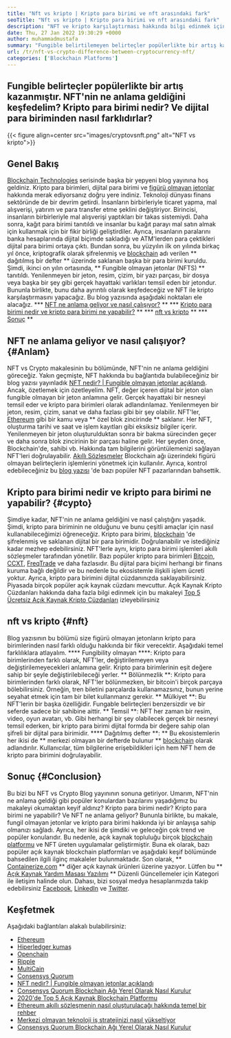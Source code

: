 ```yaml
---
title: "Nft vs kripto | Kripto para birimi ve nft arasındaki fark" 
seoTitle: "Nft vs kripto | Kripto para birimi ve nft arasındaki fark" 
description: "NFT ve kripto karşılaştırması hakkında bilgi edinmek için bu makaleyi izleyin. NFT'ler, kripto'nun şifreli bir dijital para biçimi olduğu gerçek yaşam nesnelerini temsil eder." 
date: Thu, 27 Jan 2022 19:30:29 +0000
author: muhammadmustafa
summary: "Fungible belirtilemeyen belirteçler popülerlikte bir artış kazanmıştır. NFT'nin ne anlama geldiğini keşfedelim? Kripto para birimi nedir? Ve dijital para biriminden nasıl farklıdırlar?" 
url: /tr/nft-vs-crypto-difference-between-cryptocurrency-nft/
categories: ['Blockchain Platforms']
---
```


## Fungible belirteçler popülerlikte bir artış kazanmıştır. NFT'nin ne anlama geldiğini keşfedelim? Kripto para birimi nedir? Ve dijital para biriminden nasıl farklıdırlar?

{{< figure align=center src="images/cryptovsnft.png" alt="NFT vs kripto">}}


## Genel Bakış
[Blockchain Technologies][1] serisinde başka bir yepyeni blog yayınına hoş geldiniz. Kripto para birimleri, dijital para birimi ve [figürü olmayan jetonlar][2] hakkında merak ediyorsanız doğru yere indiniz. Teknoloji dünyası finans sektöründe de bir devrim getirdi. İnsanların birbirleriyle ticaret yapma, mal alışverişi, yatırım ve para transfer etme şeklini değiştiriyor. Birincisi, insanların birbirleriyle mal alışverişi yaptıkları bir takas sistemiydi. Daha sonra, kağıt para birimi tanıtıldı ve insanlar bu kağıt parayı mal satın almak için kullanmak için bir fikir birliği geliştirdiler. Ayrıca, insanların paralarını banka hesaplarında dijital biçimde sakladığı ve ATM'lerden para çektikleri dijital para birimi ortaya çıktı.
Bundan sonra, bu yüzyılın ilk on yılında birkaç yıl önce, kriptografik olarak şifrelenmiş ve [blockchain][3] adı verilen ** dağıtılmış bir defter ** üzerinde saklanan başka bir para birimi kuruldu. Şimdi, ikinci on yılın ortasında, ** Fungible olmayan jetonlar (NFTS) ** tanıtıldı. Yenilenmeyen bir jeton, resim, çizim, bir yazı parçası, bir dosya veya başka bir şey gibi gerçek hayattaki varlıkları temsil eden bir jetondur. Bununla birlikte, bunu daha ayrıntılı olarak keşfedeceğiz ve NFT ile kripto karşılaştırmasını yapacağız. Bu blog yazısında aşağıdaki noktaları ele alacağız.
  *** [NFT ne anlama geliyor ve nasıl çalışıyor?][4] **
  *** [Kripto para birimi nedir ve kripto para birimi ne yapabilir?][5] **
  *** [nft vs kripto][6] **
  *** [Sonuç][7] **

## NFT ne anlama geliyor ve nasıl çalışıyor? {#Anlam}
NFT vs Crypto makalesinin bu bölümünde, NFT'nin ne anlama geldiğini göreceğiz. Yakın geçmişte, NFT hakkında bu bağlantıda bulabileceğiniz bir blog yazısı yayınladık [NFT nedir? | Fungible olmayan jetonlar açıklandı][2]. Ancak, özetlemek için özetleyelim. NFT, değer içeren dijital bir jeton olan fungible olmayan bir jeton anlamına gelir. Gerçek hayattaki bir nesneyi temsil eder ve kripto para birimleri olarak adlandırılamaz. Yenilenmeyen bir jeton, resim, çizim, sanat ve daha fazlası gibi bir şey olabilir. NFT'ler, [Ethereum][8] gibi bir kamu veya ** özel blok zincirinde ** saklanır. Her NFT, oluşturma tarihi ve saat ve işlem kayıtları gibi eksiksiz bilgiler içerir. Yenilenmeyen bir jeton oluşturulduktan sonra bir bakma sürecinden geçer ve daha sonra blok zincirinin bir parçası haline gelir.
Her şeyden önce, Blockchain'de, sahibi vb. Hakkında tam bilgilerini görüntülemenizi sağlayan NFT'leri doğrulayabilir. [Akıllı Sözleşmeler][9] Blockchain ağı üzerindeki figürü olmayan belirteçlerin işlemlerini yönetmek için kullanılır. Ayrıca, kontrol edebileceğiniz bu [blog yazısı][2] 'de bazı popüler NFT pazarlarından bahsettik.

## Kripto para birimi nedir ve kripto para birimi ne yapabilir? {#cypto}
Şimdiye kadar, NFT'nin ne anlama geldiğini ve nasıl çalıştığını yaşadık. Şimdi, kripto para biriminin ne olduğunu ve bunu çeşitli amaçlar için nasıl kullanabileceğimizi öğreneceğiz. Kripto para birimi, [blockchain][1] 'de şifrelenmiş ve saklanan dijital bir para birimidir. Doğrulanabilir ve istediğiniz kadar mezhep edebilirsiniz. NFT'lerle aynı, kripto para birimi işlemleri akıllı sözleşmeler tarafından yönetilir. Bazı popüler kripto para birimleri [Bitcoin][10], [CCXT][11], [FreqTrade][12] ve daha fazlasıdır.
Bu dijital para biçimi herhangi bir finans kuruma bağlı değildir ve bu nedenle bu ekosistemle ilişkili işlem ücreti yoktur. Ayrıca, kripto para birimini dijital cüzdanınızda saklayabilirsiniz. Piyasada birçok popüler açık kaynak cüzdanı mevcuttur. Açık Kaynak Kripto Cüzdanları hakkında daha fazla bilgi edinmek için bu makaleyi [Top 5 Ücretsiz Açık Kaynak Kripto Cüzdanları][13] izleyebilirsiniz

## nft vs kripto {#nft}
Blog yazısının bu bölümü size figürü olmayan jetonların kripto para birimlerinden nasıl farklı olduğu hakkında bir fikir verecektir. Aşağıdaki temel farklılıklara atlayalım.
**** Fungibility olmayan ****: Kripto para birimlerinden farklı olarak, NFT'ler, değiştirilemeyen veya değiştirilemeyecekleri anlamına gelir. Kripto para birimlerinin eşit değere sahip bir şeyle değiştirilebileceği yerler.
** Bölünmezlik **: Kripto para birimlerinden farklı olarak, NFT'ler bölünmezken, bir bitcoin'i birçok parçaya bölebilirsiniz. Örneğin, tren biletini parçalarda kullanamazsınız, bunun yerine seyahat etmek için tam bir bilet kullanmanız gerekir.
** Mülkiyet **: Bu NFT'lerin bir başka özelliğidir. Fungable belirteçleri benzersizdir ve bir seferde sadece bir sahibine aittir.
** Temsil **: NFT her zaman bir resim, video, oyun avatarı, vb. Gibi herhangi bir şey olabilecek gerçek bir nesneyi temsil ederken, bir kripto para birimi dijital formda bir değere sahip olan şifreli bir dijital para birimidir.
**** Dağıtılmış defter **: ** Bu ekosistemlerin her ikisi de ** merkezi olmayan bir defterde bulunur ** [blockchain][1] olarak adlandırılır. Kullanıcılar, tüm bilgilerine erişebildikleri için hem NFT hem de kripto para birimini doğrulayabilir.

## Sonuç {#Conclusion}
Bu bizi bu NFT vs Crypto Blog yayınının sonuna getiriyor. Umarım, NFT'nin ne anlama geldiği gibi popüler konulardan bazılarını yaşadığımız bu makaleyi okumaktan keyif aldınız? Kripto para birimi nedir? Kripto para birimi ne yapabilir? Ve NFT ne anlama geliyor? Bununla birlikte, bu makale, fungil olmayan jetonlar ve kripto para birimi hakkında iyi bir anlayışa sahip olmanızı sağladı. Ayrıca, her ikisi de şimdiki ve geleceğin çok trend ve popüler konularıdır. Bu nedenle, açık kaynak topluluğu birçok [blockchain platformu][1] ve NFT üreten uygulamalar geliştirmiştir. Buna ek olarak, bazı popüler açık kaynak blockchain platformları ve aşağıdaki keşif bölümünde bahsedilen ilgili ilginç makaleler bulunmaktadır.
Son olarak, ** [Containerize.com][14] ** diğer açık kaynak ürünleri üzerine yazıyor. Lütfen bu ** [Açık Kaynak Yardım Masası Yazılımı][15] ** Düzenli Güncellemeler için Kategori ile iletişim halinde olun. Dahası, bizi sosyal medya hesaplarımızda takip edebilirsiniz [Facebook][16], [LinkedIn][17] ve [Twitter][18].

## Keşfetmek
Aşağıdaki bağlantıları alakalı bulabilirsiniz:
  * [Ethereum][8]
  * [Hiperledger kumaş][19]
  * [Openchain][20]
  * [Ripple][21]
  * [MultiCain][22]
  * [Consensys Quorum][23]
  * [NFT nedir? | Fungible olmayan jetonlar açıklandı][2]
  * [Consensys Quorum Blockchain Ağı Yerel Olarak Nasıl Kurulur][24]
  * [2020'de Top 5 Açık Kaynak Blockchain Platformu][25]
  * [Ethereum akıllı sözleşmenin nasıl oluşturulacağı hakkında temel bir rehber][26]
  * [Merkezi olmayan teknoloji iş stratejinizi nasıl yükseltiyor][27]
  * [Consensys Quorum Blockchain Ağı Yerel Olarak Nasıl Kurulur][24]

  
[1]: https://blog.containerize.com/category/blockchain-platforms/
[2]: https://blog.containerize.com/blockchain-platforms/what-is-nft-non-fungible-tokens-explained/
[3]: https://products.containerize.com/blockchain-platforms/
[4]: #mean
[5]: #cypto
[6]: #nft
[7]: #Conclusion
[8]: https://products.containerize.com/blockchain-platforms/ethereum
[9]: https://blog.containerize.com/blockchain-platforms/smart-contract-tutorial-ethereum-blockchain-development/
[10]: https://bitcoin.org/en/
[11]: https://opencollective.com/ccxt
[12]: https://www.freqtrade.io/en/stable/
[13]: https://blog.containerize.com/blockchain-platforms/top-5-free-open-source-crypto-wallets-in-2021/
[14]: https://www.containerize.com/
[15]: https://products.containerize.com/helpdesk/
[16]: https://web.facebook.com/containerize
[17]: https://www.linkedin.com/company/containerize/
[18]: https://twitter.com/containerize_co
[19]: https://products.containerize.com/blockchain-platforms/hyperledger-fabric
[20]: https://products.containerize.com/blockchain-platforms/openchain
[21]: https://products.containerize.com/blockchain-platforms/ripple
[22]: https://products.containerize.com/blockchain-platforms/multichain
[23]: https://products.containerize.com/blockchain-platforms/consensys-quorum
[24]: https://blog.containerize.com/blockchain-platforms/how-to-setup-consensys-quorum-blockchain-network-locally/
[25]: https://blog.containerize.com/blockchain-platforms/top-5-open-source-blockchain-platforms-in-2020/
[26]: https://blog.containerize.com/
[27]: https://blog.containerize.com/2020/11/27/how-decentralized-technology-upgrades-your-business-strategy/
